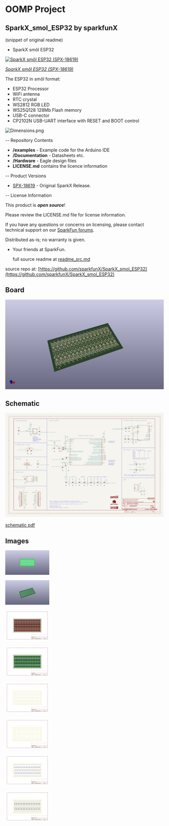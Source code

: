 # OOMP Project  
## SparkX_smol_ESP32  by sparkfunX  
  
(snippet of original readme)  
  
- SparkX smôl ESP32  
  
[![SparkX smôl ESP32 (SPX-18619)](https://cdn.sparkfun.com/assets/parts/1/8/1/1/6/18619-smo__l_ESP32-01.jpg)](https://www.sparkfun.com/products/18619)  
  
[*SparkX smôl ESP32 (SPX-18619)*](https://www.sparkfun.com/products/18619)  
  
The ESP32 in smôl format:  
- ESP32 Processor  
- WiFi antenna  
- RTC crystal  
- WS2812 RGB LED  
- WS25Q128 128Mb Flash memory  
- USB-C connector  
- CP2102N USB-UART interface with RESET and BOOT control  
  
![Dimensions.png](./img/Dimensions.png)  
  
-- Repository Contents  
  
- **/examples** - Example code for the Arduino IDE  
- **/Documentation** - Datasheets etc.  
- **/Hardware** - Eagle design files  
- **LICENSE.md** contains the licence information  
  
-- Product Versions  
  
- [SPX-18619](https://www.sparkfun.com/products/18619) - Original SparkX Release.  
  
-- License Information  
  
This product is _**open source**_!  
  
Please review the LICENSE.md file for license information.  
  
If you have any questions or concerns on licensing, please contact technical support on our [SparkFun forums](https://forum.sparkfun.com/viewforum.php?f=123).  
  
Distributed as-is; no warranty is given.  
  
- Your friends at SparkFun.  
  
  full source readme at [readme_src.md](readme_src.md)  
  
source repo at: [https://github.com/sparkfunX/SparkX_smol_ESP32](https://github.com/sparkfunX/SparkX_smol_ESP32)  
## Board  
  
[![working_3d.png](working_3d_600.png)](working_3d.png)  
## Schematic  
  
[![working_schematic.png](working_schematic_600.png)](working_schematic.png)  
  
[schematic pdf](working_schematic.pdf)  
## Images  
  
[![working_3D_bottom.png](working_3D_bottom_140.png)](working_3D_bottom.png)  
  
[![working_3D_top.png](working_3D_top_140.png)](working_3D_top.png)  
  
[![working_assembly_page_01.png](working_assembly_page_01_140.png)](working_assembly_page_01.png)  
  
[![working_assembly_page_02.png](working_assembly_page_02_140.png)](working_assembly_page_02.png)  
  
[![working_assembly_page_03.png](working_assembly_page_03_140.png)](working_assembly_page_03.png)  
  
[![working_assembly_page_04.png](working_assembly_page_04_140.png)](working_assembly_page_04.png)  
  
[![working_assembly_page_05.png](working_assembly_page_05_140.png)](working_assembly_page_05.png)  
  
[![working_assembly_page_06.png](working_assembly_page_06_140.png)](working_assembly_page_06.png)  
